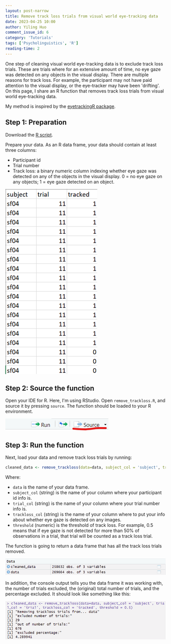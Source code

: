 ```yaml
---
layout: post-narrow
title: Remove track loss trials from visual world eye-tracking data
date: 2023-04-25 10:00
author: Yiling Huo
comment_issue_id: 6
category: 'Tutorials'
tags: ['Psycholinguistics', 'R']
reading-time: 2
---
```


One step of cleaning visual world eye-tracking data is to exclude track loss trials. These are trials where for an extensive amount of time, no eye gaze was detected on any objects in the visual display. There are multiple reasons for track loss. For example, the participant may not have paid attention to the visual display, or the eye-tracker may have been 'drifting'. On this page, I share an R function that removes track loss trials from visual world eye-tracking data. 

<!--excerpt-->

My method is inspired by the [eyetrackingR package](http://www.eyetracking-r.com/).

## Step 1: Preparation

Download the <a href="/files/resources/r/remove_trackloss.R" download>R script</a>.

Prepare your data. As an R data frame, your data should contain at least three columns: 
- Participant id
- Trial number
- Track loss: a binary numeric column indexing whether eye gaze was detected on any of the objects in the visual display. 0 = no eye gaze on any objects; 1 = eye gaze detected on an object. 

![sample_data](/images/tutorials/trackloss/data.png)

## Step 2: Source the function

Open your IDE for R. Here, I'm using RStudio. Open `remove_trackloss.R`, and source it by pressing `source`. The function should be loaded to your R environment. 

![source](/images/tutorials/trackloss/source.png)

## Step 3: Run the function

Next, load your data and remove track loss trials by running:

```r
cleaned_data <- remove_trackloss(data=data, subject_col = 'subject', trial_col = 'trial', trackloss_col = 'tracked', threshold = 0.5)
```

Where:

- `data` is the name of your data frame.
- `subject_col` (string) is the name of your column where your participant id info is.
- `trial_col` (string) is the name of your column where your trial number info is.
- `trackloss_col` (string) is the name of your column where to put your info about whether eye gaze is detected on any images. 
- `threshold` (numeric) is the threshold of track loss. For example, 0.5 means that if eye gaze is not detected for more than 50% of observations in a trial, that trial will be counted as a track loss trial. 

The function is going to return a data frame that has all the track loss trials removed. 

![cleaned](/images/tutorials/trackloss/data_cleaned.png)

In addition, the console output tells you the data frame it was working with, the number of trials excluded, the (original) total number of trials, and the percentage excluded. It should look like something like this:

![output](/images/tutorials/trackloss/output.png)